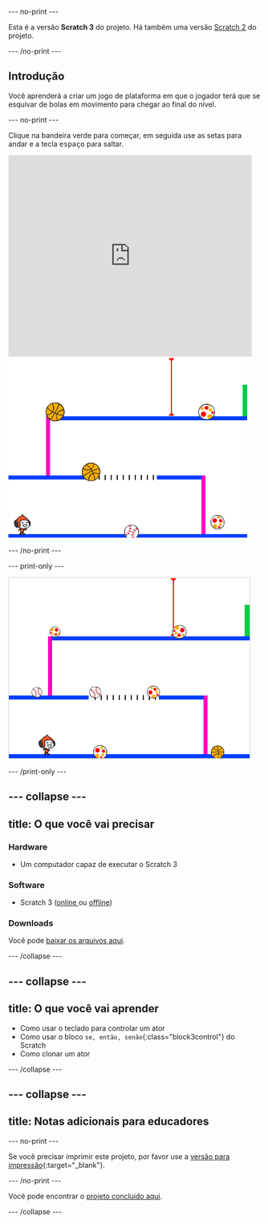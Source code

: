 \--- no-print \---

Esta é a versão **Scratch 3** do projeto. Há também uma versão [Scratch 2](https://projects.raspberrypi.org/en/projects/dodgeball-scratch2) do projeto.

\--- /no-print \---

## Introdução

Você aprenderá a criar um jogo de plataforma em que o jogador terá que se esquivar de bolas em movimento para chegar ao final do nível.

\--- no-print \---

Clique na bandeira verde para começar, em seguida use as setas para andar e a tecla <kbd>espaço</kbd> para saltar.

<div class="scratch-preview">
  <iframe allowtransparency="true" width="485" height="402" src="https://scratch.mit.edu/projects/embed/251809924/?autostart=false" frameborder="0" scrolling="no"></iframe>
  <img src="images/dodge-final.png">
</div>

\--- /no-print \---

\--- print-only \---

![jogo de queimada sendo jogado](images/dodgeball-showcase.png)

\--- /print-only \---

## \--- collapse \---

## title: O que você vai precisar

### Hardware

+ Um computador capaz de executar o Scratch 3

### Software

+ Scratch 3 ([online ](https://scratch.mit.edu/projects/editor/) ou [ offline](https://scratch.mit.edu/download/))

### Downloads

Você pode [baixar os arquivos aqui](https://rpf.io/p/pt-BR/dodgeball-go).

\--- /collapse \---

## \--- collapse \---

## title: O que você vai aprender

+ Como usar o teclado para controlar um ator
+ Como usar o bloco `se, então, senão`{:class="block3control"} do Scratch
+ Como clonar um ator

\--- /collapse \---

## \--- collapse \---

## title: Notas adicionais para educadores

\--- no-print \---

Se você precisar imprimir este projeto, por favor use a [versão para impressão](https://projects.raspberrypi.org/en/projects/dodgeball/print){:target="_blank"}.

\--- /no-print \---

Você pode encontrar o [projeto concluído aqui](https://rpf.io/p/pt-BR/dodgeball-get).

\--- /collapse \---